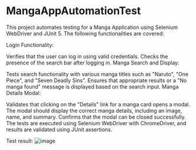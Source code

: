 # MangaAppAutomationTest

This project automates testing for a Manga Application using Selenium WebDriver and JUnit 5. The following functionalities are covered:

Login Functionality:

Verifies that the user can log in using valid credentials.
Checks the presence of the search bar after logging in.
Manga Search and Display:

Tests search functionality with various manga titles such as "Naruto", "One Piece", and "Seven Deadly Sins".
Ensures that appropriate results or a "No manga found" message is displayed based on the search input.
Manga Details Modal:

Validates that clicking on the "Details" link for a manga card opens a modal.
The modal should display the correct manga details, including an image, name, and summary.
Confirms that the modal can be closed successfully.
The tests are executed using Selenium WebDriver with ChromeDriver, and results are validated using JUnit assertions.

Test result:
![image](https://github.com/user-attachments/assets/8f6680cc-5f59-47e7-971e-f251a8808931)


